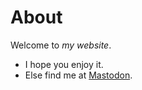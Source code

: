 # About

Welcome to *my website*.

- I hope you enjoy it.
- Else find me at [Mastodon](https://mastodon.social/@me).
